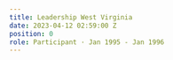 ```yaml
---
title: Leadership West Virginia
date: 2023-04-12 02:59:00 Z
position: 0
role: Participant · Jan 1995 - Jan 1996
---
```


